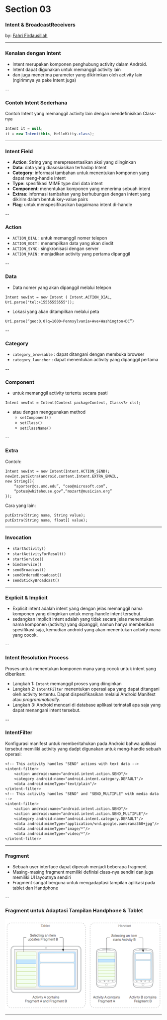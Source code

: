 # <div class="highlight-blue">Section 03</div>

### Intent &amp; BroadcastReceivers

by: [Fahri Firdausillah](http://fahrifirdaus.web.id)

---

### Kenalan dengan Intent

- Intent merupakan komponen penghubung activity dalam Android.
- Intent dapat digunakan untuk memanggil activity lain
- dan juga menerima parameter yang dikirimkan oleh activity 
  lain (ngirimnya ya pake Intent juga)

--

### Contoh Intent Sederhana

Contoh Intent yang memanggil activity lain dengan mendefinisikan Class-nya

```java
Intent it = null;
it = new Intent(this, HelloKitty.class);
```

---

### Intent Field

- **Action**: String yang merepresentasikan aksi yang diinginkan
- **Data**: data yang diasosiasikan terhadap Intent
- **Category**: informasi tambahan untuk menentukan komponen yang dapat meng-handle intent
- **Type**: spesifikasi MIME type dari data intent
- **Component**: menentukan komponen yang menerima sebuah intent
- **Extras**: informasi tambahan yang berhubungan dengan intent yang dikirim dalam bentuk key-value pairs
- **Flag**: untuk menspesifikasikan bagaimana intent di-handle

--

### Action

- ```ACTION_DIAL``` : untuk memanggil nomer telepon
- ```ACTION_EDIT``` : menampilkan data yang akan diedit
- ```ACTION_SYNC``` : singkronisasi dengan server
- ```ACTION_MAIN``` : menjadikan activity yang pertama dipanggil

--

### Data

- Data nomer yang akan dipanggil melalui telepon
```
Intent newInt = new Intent ( Intent.ACTION_DIAL, Uri.parse("tel:+15555555555"));
```

- Lokasi yang akan ditampilkan melalui peta
```
Uri.parse(“geo:0,0?q=1600+Pennsylvania+Ave+Washington+DC”)
```

--

### Category

- ```category_browsable``` : dapat ditangani dengan membuka browser
- ```category_launcher``` : dapat menentukan activity yang dipanggil pertama

--

### Component

- untuk memanggil activity tertentu secara pasti
```
Intent newInt = Intent(Context packageContext, Class<?> cls);
```
- atau dengan menggunakan method
  - ```setComponent()```
  - ```setClass()```
  - ```setClassName()```
  
--

### Extra

Contoh:

```
Intent newInt = new Intent(Intent.ACTION_SEND);
newInt.putExtra(android.content.Intent.EXTRA_EMAIL, 
new String[]{
    “aporter@cs.umd.edu”, “ceo@microsoft.com”,
    “potus@whitehouse.gov”,“mozart@musician.org”
});
```

Cara yang lain: 

```
putExtra(String name, String value);
putExtra(String name, float[] value);
```

---

### Invocation

- ```startActivity()```
- ```startActivityForResult()```
- ```startService()```
- ```bindService()```
- ```sendBroadcast()```
- ```sendOrderedBroadcast()```
- ```sendStickyBroadcast()```

---

### Explicit &amp; Implicit

- Explicit intent adalah intent yang dengan jelas memanggil nama komponen
  yang diinginkan untuk meng-handle intent tersebut.
- sedangkan Implicit intent adalah yang tidak secara jelas menentukan
  nama komponen (activity) yang dipanggil, namun hanya memberikan spesifikasi saja,
  kemudian android yang akan menentukan activity mana yang cocok.
  
--

### Intent Resolution Process

Proses untuk menentukan komponen mana yang cocok untuk intent yang diberikan:

- Langkah 1: ```Intent``` memanggil proses yang diinginkan
- Langkah 2: ```IntentFilter``` menentukan operasi apa yang dapat ditangani
  oleh activity tertentu. Dapat dispesifikasikan melalui Android Manifest
  atau *programmatically*.
- Langkah 3: Android mencari di database aplikasi terinstall apa saja yang dapat
  menangani intent tersebut.
  
--

### IntentFilter

Konfigurasi manifest untuk memberitahukan pada Android bahwa aplikasi tersebut
memiliki activity yang dadpt digunakan untuk meng-handle sebuah operasi:

```
<!-- This activity handles "SEND" actions with text data -->
<intent-filter>
    <action android:name="android.intent.action.SEND"/>
    <category android:name="android.intent.category.DEFAULT"/>
    <data android:mimeType="text/plain"/>
</intent-filter>
<!-- This activity handles "SEND" and "SEND_MULTIPLE" with media data -->
<intent-filter>
    <action android:name="android.intent.action.SEND"/>
    <action android:name="android.intent.action.SEND_MULTIPLE"/>
    <category android:name="android.intent.category.DEFAULT"/>
    <data android:mimeType="application/vnd.google.panorama360+jpg"/>
    <data android:mimeType="image/*"/>
    <data android:mimeType="video/*"/>
</intent-filter>
```

---

### Fragment

- Sebuah user interface dapat dipecah menjadi beberapa fragment
- Masing-masing fragment memiliki definisi class-nya sendiri dan juga
  memiliki UI layoutnya sendiri
- Fragment sangat berguna untuk mengadaptasi tampilan aplikasi pada 
  tablet dan Handphone

--

### Fragment untuk Adaptasi Tampilan Handphone &amp; Tablet

![fragments](mobile_prog/images/04/fragments.png)

---

### 